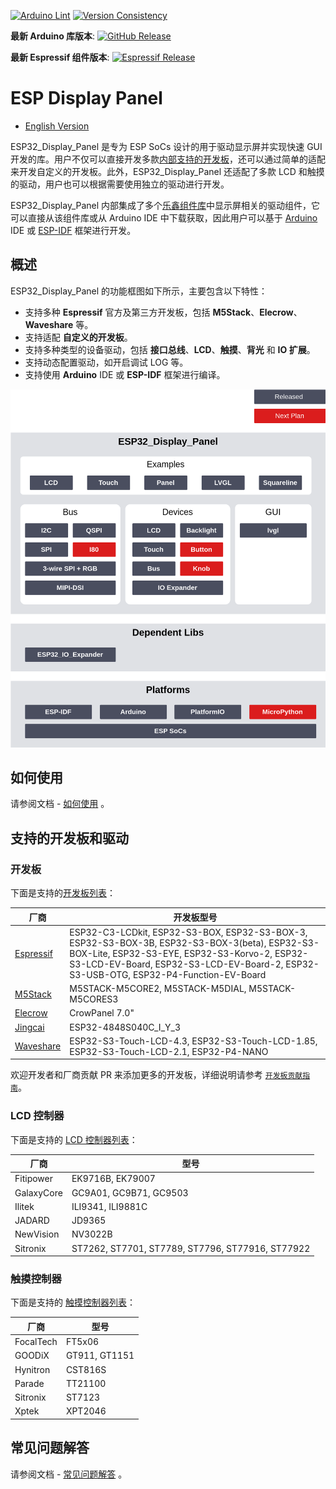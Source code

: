 [![Arduino Lint](https://github.com/esp-arduino-libs/ESP32_Display_Panel/actions/workflows/arduino_lint.yml/badge.svg)](https://github.com/esp-arduino-libs/ESP32_Display_Panel/actions/workflows/arduino_lint.yml) [![Version Consistency](https://github.com/esp-arduino-libs/ESP32_Display_Panel/actions/workflows/check_lib_versions.yml/badge.svg)](https://github.com/esp-arduino-libs/ESP32_Display_Panel/actions/workflows/check_lib_versions.yml)

**最新 Arduino 库版本**: [![GitHub Release](https://img.shields.io/github/v/release/esp-arduino-libs/ESP32_Display_Panel)](https://github.com/esp-arduino-libs/ESP32_Display_Panel/releases)

**最新 Espressif 组件版本**: [![Espressif Release](https://components.espressif.com/components/espressif/esp32_display_panel/badge.svg)](https://components.espressif.com/components/espressif/esp32_display_panel)

# ESP Display Panel

* [English Version](./README.md)

ESP32_Display_Panel 是专为 ESP SoCs 设计的用于驱动显示屏并实现快速 GUI 开发的库。用户不仅可以直接开发多款[内部支持的开发板](docs/Board_Instructions.md)，还可以通过简单的适配来开发自定义的开发板。此外，ESP32_Display_Panel 还适配了多款 LCD 和触摸的驱动，用户也可以根据需要使用独立的驱动进行开发。

ESP32_Display_Panel 内部集成了多个[乐鑫组件库](https://components.espressif.com/)中显示屏相关的驱动组件，它可以直接从该组件库或从 Arduino IDE 中下载获取，因此用户可以基于 [Arduino](https://github.com/espressif/arduino-esp32) IDE 或 [ESP-IDF](https://github.com/espressif/esp-idf) 框架进行开发。

## 概述

ESP32_Display_Panel 的功能框图如下所示，主要包含以下特性：

- 支持多种 **Espressif** 官方及第三方开发板，包括 **M5Stack**、**Elecrow**、**Waveshare** 等。
- 支持适配 **自定义的开发板**。
- 支持多种类型的设备驱动，包括 **接口总线**、**LCD**、**触摸**、**背光** 和 **IO 扩展**。
- 支持动态配置驱动，如开启调试 LOG 等。
- 支持使用 **Arduino** IDE 或 **ESP-IDF** 框架进行编译。

<div align="center"><img src="docs/_static/block_diagram.png" alt ="块图" width="600"></div>

## 如何使用

请参阅文档 - [如何使用](./docs/How_To_Use_CN.md) 。

## 支持的开发板和驱动

### 开发板

下面是支持的[开发板列表](docs/Board_Instructions.md)：

| **厂商** | **开发板型号** |
| -------- | -------------- |
| [Espressif](docs/Board_Instructions.md#espressif) | ESP32-C3-LCDkit, ESP32-S3-BOX, ESP32-S3-BOX-3, ESP32-S3-BOX-3B, ESP32-S3-BOX-3(beta), ESP32-S3-BOX-Lite, ESP32-S3-EYE, ESP32-S3-Korvo-2, ESP32-S3-LCD-EV-Board, ESP32-S3-LCD-EV-Board-2, ESP32-S3-USB-OTG, ESP32-P4-Function-EV-Board |
| [M5Stack](docs/Board_Instructions.md#m5stack) | M5STACK-M5CORE2, M5STACK-M5DIAL, M5STACK-M5CORES3 |
| [Elecrow](docs/Board_Instructions.md#elecrow) | CrowPanel 7.0" |
| [Jingcai](docs/Board_Instructions.md#shenzhen-jingcai-intelligent) | ESP32-4848S040C_I_Y_3 |
| [Waveshare](docs/Board_Instructions.md#waveshare) | ESP32-S3-Touch-LCD-4.3, ESP32-S3-Touch-LCD-1.85, ESP32-S3-Touch-LCD-2.1, ESP32-P4-NANO |

欢迎开发者和厂商贡献 PR 来添加更多的开发板，详细说明请参考 [`开发板贡献指南`](./docs/Board_Contribution_Guide_CN.md)。

### LCD 控制器

下面是支持的 [LCD 控制器列表](docs/LCD_Controllers.md)：

| **厂商** | **型号** |
| -------- | -------- |
| Fitipower | EK9716B, EK79007 |
| GalaxyCore | GC9A01, GC9B71, GC9503 |
| Ilitek | ILI9341, ILI9881C |
| JADARD | JD9365 |
| NewVision | NV3022B |
| Sitronix | ST7262, ST7701, ST7789, ST7796, ST77916, ST77922 |

### 触摸控制器

下面是支持的 [触摸控制器列表](docs/Touch_Controllers.md)：

| **厂商** | **型号** |
| -------- | -------- |
| FocalTech | FT5x06 |
| GOODiX | GT911, GT1151 |
| Hynitron | CST816S |
| Parade | TT21100 |
| Sitronix | ST7123 |
| Xptek | XPT2046 |

## 常见问题解答

请参阅文档 - [常见问题解答](./docs/FAQ_CN.md) 。
